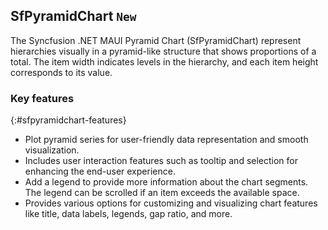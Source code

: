 ## SfPyramidChart `New`

The Syncfusion .NET MAUI Pyramid Chart (SfPyramidChart) represent hierarchies visually in a pyramid-like structure that shows proportions of a total. The item width indicates levels in the hierarchy, and each item height corresponds to its value.

### Key features
{:#sfpyramidchart-features}

* Plot pyramid series for user-friendly data representation and smooth visualization.
* Includes user interaction features such as tooltip and selection for enhancing the end-user experience.
* Add a legend to provide more information about the chart segments. The legend can be scrolled if an item exceeds the available space.
* Provides various options for customizing and visualizing chart features like title, data labels, legends, gap ratio, and more.